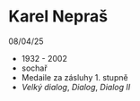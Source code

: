 # Karel Nepraš
08/04/25

* 1932 - 2002 
* sochař
* Medaile za zásluhy 1. stupně
* _Velký dialog_, _Dialog_, _Dialog II_